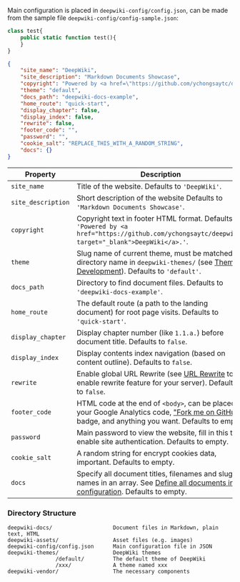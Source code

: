 
Main configuration is placed in `deepwiki-config/config.json`, can be made from the sample file `deepwiki-config/config-sample.json`:

```php
class test{
    public static function test(){
    }
}
```

```json
{
	"site_name": "DeepWiki",
	"site_description": "Markdown Documents Showcase",
	"copyright": "Powered by <a href=\"https://github.com/ychongsaytc/deepwiki\" target=\"_blank\">DeepWiki</a>.",
	"theme": "default",
	"docs_path": "deepwiki-docs-example",
	"home_route": "quick-start",
	"display_chapter": false,
	"display_index": false,
	"rewrite": false,
	"footer_code": "",
	"password": "",
	"cookie_salt": "REPLACE_THIS_WITH_A_RANDOM_STRING",
	"docs": {}
}
```

Property | Description
--- | ---
`site_name` | Title of the website. Defaults to `'DeepWiki'`.
`site_description` | Short description of the website Defaults to `'Markdown Documents Showcase'`.
`copyright` | Copyright text in footer HTML format. Defaults to `'Powered by <a href="https://github.com/ychongsaytc/deepwiki" target="_blank">DeepWiki</a>.'`.
`theme` | Slug name of current theme, must be matched a directory name in `deepwiki-themes/` (see [Theme Development](#/theme-development)). Defaults to `'default'`.
`docs_path` | Directory to find document files. Defaults to `'deepwiki-docs-example'`.
`home_route` | The default route (a path to the landing document) for root page visits. Defaults to `'quick-start'`.
`display_chapter` | Display chapter number (like `1.1.a.`) before document title. Defaults to `false`.
`display_index` | Display contents index navigation (based on content outline). Defaults to `false`.
`rewrite` | Enable global URL Rewrite (see [URL Rewrite](#/url-rewrite) to enable rewrite feature for your server). Defaults to `false`.
`footer_code` | HTML code at the end of `<body>`, can be placed your Google Analytics code, ["Fork me on GitHub"](https://github.com/blog/273-github-ribbons) badge, and anything you want. Defaults to empty.
`password` | Main password to view the website, fill in this to enable site authentication. Defaults to empty.
`cookie_salt` | A random string for encrypt cookies data, important. Defaults to empty.
`docs` | Specify all document titles, filenames and slug names in an array. See [Define all documents in configuration](#/writing-documents). Defaults to empty.

### Directory Structure

```
deepwiki-docs/                   Document files in Markdown, plain text, HTML
deepwiki-assets/                 Asset files (e.g. images)
deepwiki-config/config.json      Main configuration file in JSON
deepwiki-themes/                 DeepWiki themes
               /default/         The default theme of DeepWiki
               /xxx/             A theme named xxx
deepwiki-vendor/                 The necessary components
```
